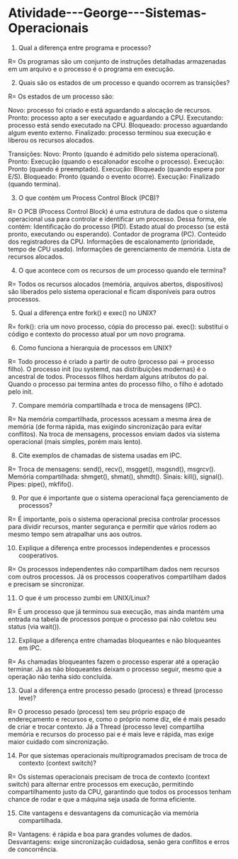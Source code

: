 # Atividade---George---Sistemas-Operacionais
1. Qual a diferença entre programa e processo?

R= Os programas são um conjunto de instruções detalhadas armazenadas em um arquivo e o processo é o programa em execução.

2. Quais são os estados de um processo e quando ocorrem as transições?

R= Os estados de um processo são:

  Novo: processo foi criado e está aguardando a alocação de recursos.
  Pronto: processo apto a ser executado e aguardando a CPU.
  Executando: processo está sendo executado na CPU.
  Bloqueado: processo aguardando algum evento externo.
  Finalizado: processo terminou sua execução e liberou os recursos alocados.

  Transições:
  Novo: Pronto (quando é admitido pelo sistema operacional).
  Pronto: Execução (quando o escalonador escolhe o processo).
  Execução: Pronto (quando é preemptado).
  Execução: Bloqueado (quando espera por E/S).
  Bloqueado: Pronto (quando o evento ocorre).
  Execução: Finalizado (quando termina).

3. O que contém um Process Control Block (PCB)?

R=  O PCB (Process Control Block) é uma estrutura de dados que o sistema operacional usa para controlar e identificar um processo. Dessa forma, ele contém:
    Identificação do processo (PID).
    Estado atual do processo (se está pronto, executando ou esperando).
    Contador de programa (PC).
    Conteúdo dos registradores da CPU.
    Informações de escalonamento (prioridade, tempo de CPU usado).
    Informações de gerenciamento de memória.
    Lista de recursos alocados.

4. O que acontece com os recursos de um processo quando ele termina?

R= Todos os recursos alocados (memória, arquivos abertos, dispositivos) são liberados pelo sistema operacional e ficam disponíveis para outros processos.

5. Qual a diferença entre fork() e exec() no UNIX?

R=  fork(): cria um novo processo, cópia do processo pai.
    exec(): substitui o código e contexto do processo atual por um novo programa.

6. Como funciona a hierarquia de processos em UNIX?

R=  Todo processo é criado a partir de outro (processo pai → processo filho).
    O processo init (ou systemd, nas distribuições modernas) é o ancestral de todos.
    Processos filhos herdam alguns atributos do pai.
    Quando o processo pai termina antes do processo filho, o filho é adotado pelo init.

7. Compare memória compartilhada e troca de mensagens (IPC).

R= Na memória compartilhada, processos acessam a mesma área de memória (de forma rápida, mas exigindo sincronização para evitar conflitos). Na troca de mensagens, processos enviam dados via sistema operacional (mais simples, porém mais lento).

8. Cite exemplos de chamadas de sistema usadas em IPC.

R=  Troca de mensagens: send(), recv(), msgget(), msgsnd(), msgrcv().
    Memória compartilhada: shmget(), shmat(), shmdt().
    Sinais: kill(), signal().
    Pipes: pipe(), mkfifo().

9. Por que é importante que o sistema operacional faça gerenciamento de processos?

R= É importante, pois o sistema operacional precisa controlar processos para dividir recursos, manter segurança e permitir que vários rodem ao mesmo tempo sem atrapalhar uns aos outros.

10. Explique a diferença entre processos independentes e processos cooperativos.

R= Os processos independentes não compartilham dados nem recursos com outros processos. Já os processos cooperativos compartilham dados e precisam se sincronizar.

11. O que é um processo zumbi em UNIX/Linux?

R= É um processo que já terminou sua execução, mas ainda mantém uma entrada na tabela de processos porque o processo pai não coletou seu status (via wait()).

12. Explique a diferença entre chamadas bloqueantes e não bloqueantes em IPC.

R= As chamadas bloqueantes fazem o processo esperar até a operação terminar. Já as não bloqueantes deixam o processo seguir, mesmo que a operação não tenha sido concluída.

13. Qual a diferença entre processo pesado (process) e thread (processo leve)?

R= O processo pesado (process) tem seu próprio espaço de endereçamento e recursos e, como o próprio nome diz, ele é mais pesado de criar e trocar contexto. Já a Thread (processo leve) compartilha memória e recursos do processo pai e é mais leve e rápida, mas exige maior cuidado com sincronização.

14. Por que sistemas operacionais multiprogramados precisam de troca de contexto (context switch)?

R= Os sistemas operacionais precisam de troca de contexto (context switch) para alternar entre processos em execução, permitindo compartilhamento justo da CPU, garantindo que todos os processos tenham chance de rodar e que a máquina seja usada de forma eficiente.

15. Cite vantagens e desvantagens da comunicação via memória compartilhada.

R= Vantagens: é rápida e boa para grandes volumes de dados.
   Desvantagens: exige sincronização cuidadosa, senão gera conflitos e erros de concorrência.
